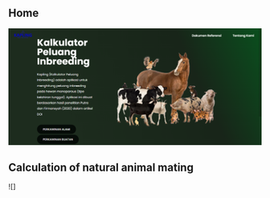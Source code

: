 
## Home
![](https://github.com/dystaSatria/inbreedingProbabilityCalculator-/blob/main/photo/Screenshot%20(623).png)

## Calculation of natural animal mating

![]
